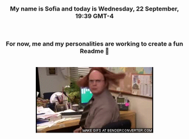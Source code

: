 


<div align="center">
<h3 >My name is Sofia and today is Wednesday, 22 September, 19:39 GMT-4</h3><br>
<h3 >For now, me and my personalities are working to create a fun Readme 👋
</h3><br>
<img src='img/dwight.gif' alt='working...'/>
</div>
